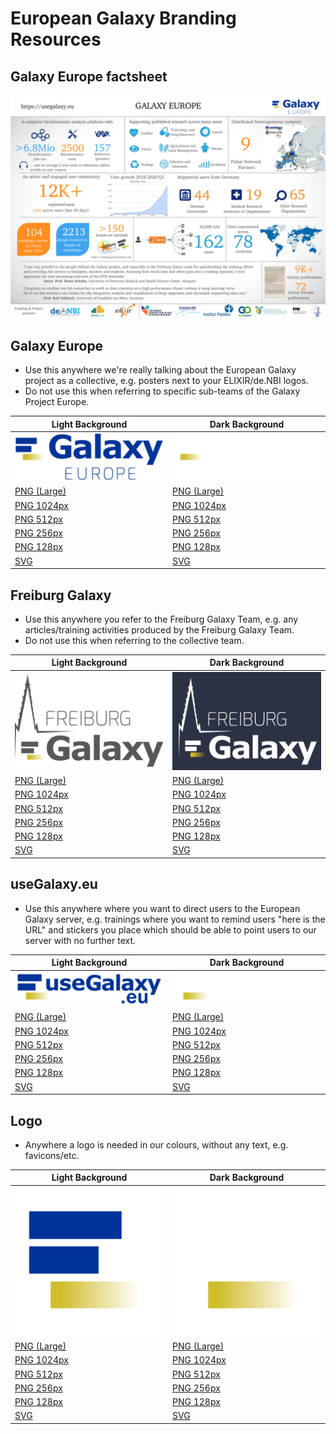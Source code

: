 # European Galaxy Branding Resources

## Galaxy Europe factsheet

![factsheet](factsheet/factsheet.png)
 

## Galaxy Europe

- Use this anywhere we're really talking about the European Galaxy project as a collective, e.g. posters next to your ELIXIR/de.NBI logos.
- Do not use this when referring to specific sub-teams of the Galaxy Project Europe.

Light Background                           | Dark Background
----------------------------------------   | ----
![](./galaxy-eu/galaxy-eu.256.png)         | ![](./galaxy-eu.inv/galaxy-eu.inv.256.png)
[PNG (Large)](galaxy-eu/galaxy-eu.png)     | [PNG (Large)](galaxy-eu.inv/galaxy-eu.inv.png)
[PNG 1024px](galaxy-eu/galaxy-eu.1024.png) | [PNG 1024px](galaxy-eu.inv/galaxy-eu.inv.1024.png)
[PNG 512px](galaxy-eu/galaxy-eu.512.png)   | [PNG 512px](galaxy-eu.inv/galaxy-eu.inv.512.png)
[PNG 256px](galaxy-eu/galaxy-eu.256.png)   | [PNG 256px](galaxy-eu.inv/galaxy-eu.inv.256.png)
[PNG 128px](galaxy-eu/galaxy-eu.128.png)   | [PNG 128px](galaxy-eu.inv/galaxy-eu.inv.128.png)
[SVG](./galaxy-eu.svg)                     | [SVG](galaxy-eu.inv.svg)

## Freiburg Galaxy

- Use this anywhere you refer to the Freiburg Galaxy Team, e.g. any articles/training activities produced by the Freiburg Galaxy Team.
- Do not use this when referring to the collective team.

Light Background                                       | Dark Background
----------------------------------------               | ----
![](./freiburg-galaxy/freiburg-galaxy.256.png)         | ![](./freiburg-galaxy.inv/freiburg-galaxy.inv.256.png)
[PNG (Large)](freiburg-galaxy/freiburg-galaxy.png)     | [PNG (Large)](freiburg-galaxy.inv/freiburg-galaxy.inv.png)
[PNG 1024px](freiburg-galaxy/freiburg-galaxy.1024.png) | [PNG 1024px](freiburg-galaxy.inv/freiburg-galaxy.inv.1024.png)
[PNG 512px](freiburg-galaxy/freiburg-galaxy.512.png)   | [PNG 512px](freiburg-galaxy.inv/freiburg-galaxy.inv.512.png)
[PNG 256px](freiburg-galaxy/freiburg-galaxy.256.png)   | [PNG 256px](freiburg-galaxy.inv/freiburg-galaxy.inv.256.png)
[PNG 128px](freiburg-galaxy/freiburg-galaxy.128.png)   | [PNG 128px](freiburg-galaxy.inv/freiburg-galaxy.inv.128.png)
[SVG](./freiburg-galaxy.svg)                           | [SVG](freiburg-galaxy.inv.svg)

## useGalaxy.eu

- Use this anywhere where you want to direct users to the European Galaxy server, e.g. trainings where you want to remind users "here is the URL" and stickers you
  place which should be able to point users to our server with no further text.

Light Background                                 | Dark Background
----------------------------------------         | ----
![](./useGalaxy.eu/useGalaxy.eu.256.png)         | ![](./useGalaxy.eu.inv/useGalaxy.eu.inv.256.png)
[PNG (Large)](useGalaxy.eu/useGalaxy.eu.png)     | [PNG (Large)](useGalaxy.eu.inv/useGalaxy.eu.inv.png)
[PNG 1024px](useGalaxy.eu/useGalaxy.eu.1024.png) | [PNG 1024px](useGalaxy.eu.inv/useGalaxy.eu.inv.1024.png)
[PNG 512px](useGalaxy.eu/useGalaxy.eu.512.png)   | [PNG 512px](useGalaxy.eu.inv/useGalaxy.eu.inv.512.png)
[PNG 256px](useGalaxy.eu/useGalaxy.eu.256.png)   | [PNG 256px](useGalaxy.eu.inv/useGalaxy.eu.inv.256.png)
[PNG 128px](useGalaxy.eu/useGalaxy.eu.128.png)   | [PNG 128px](useGalaxy.eu.inv/useGalaxy.eu.inv.128.png)
[SVG](./useGalaxy.eu.svg)                        | [SVG](useGalaxy.eu.inv.svg)

## Logo

- Anywhere a logo is needed in our colours, without any text, e.g. favicons/etc.

Light Background                                     | Dark Background
----------------------------------------             | ----
![](./galaxy-eu-logo/galaxy-eu-logo.256.png)         | ![](./galaxy-eu-logo.inv/galaxy-eu-logo.inv.256.png)
[PNG (Large)](galaxy-eu-logo/galaxy-eu-logo.png)     | [PNG (Large)](galaxy-eu-logo.inv/galaxy-eu-logo.inv.png)
[PNG 1024px](galaxy-eu-logo/galaxy-eu-logo.1024.png) | [PNG 1024px](galaxy-eu-logo.inv/galaxy-eu-logo.inv.1024.png)
[PNG 512px](galaxy-eu-logo/galaxy-eu-logo.512.png)   | [PNG 512px](galaxy-eu-logo.inv/galaxy-eu-logo.inv.512.png)
[PNG 256px](galaxy-eu-logo/galaxy-eu-logo.256.png)   | [PNG 256px](galaxy-eu-logo.inv/galaxy-eu-logo.inv.256.png)
[PNG 128px](galaxy-eu-logo/galaxy-eu-logo.128.png)   | [PNG 128px](galaxy-eu-logo.inv/galaxy-eu-logo.inv.128.png)
[SVG](./galaxy-eu-logo.svg)                          | [SVG](galaxy-eu-logo.inv.svg)
